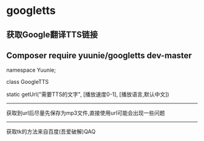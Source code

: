 # googletts
获取Google翻译TTS链接
---
Composer require yuunie/googletts dev-master
---
namespace Yuunie;

class GoogleTTS

static getUrl("需要TTS的文字", [播放速度0-1], [播放语言,默认中文])

---

获取到url后尽量先保存为mp3文件,直接使用url可能会出现一些问题

---

获取tk的方法来自百度(吾爱破解)QAQ
